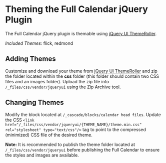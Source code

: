 # Theming the Full Calendar jQuery Plugin

The Full Calendar jQuery plugin is themable using [jQuery UI ThemeRoller](http://jqueryui.com/themeroller/).

*Included Themes:* flick, redmond

## Adding Themes

Customize and download your theme from [jQuery UI ThemeRoller](http://jqueryui.com/themeroller/) and zip the folder located within the **css** folder (this folder should contain two CSS files and an images folder). Upload the zip file into `/_files/css/vendor/jqueryui` using the Zip Archive tool.

## Changing Themes

Modify the block located at `/_cascade/blocks/calendar head files`. Update the CSS `<link href="/_files/css/vendor/jqueryui/{THEME_NAME}/theme.min.css" rel="stylesheet" type="text/css"/>` tag to point to the compressed (minimized) CSS file of the desired theme.

**Note:** It is recommended to publish the theme folder located at `/_files/css/vendor/jqueryui` before publishing the Full Calendar to ensure the styles and images are available.